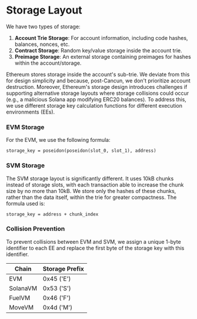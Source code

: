 # Storage Layout

We have two types of storage:

1. **Account Trie Storage**: For account information, including code hashes, balances, nonces, etc.
2. **Contract Storage**: Random key/value storage inside the account trie.
3. **Preimage Storage**: An external storage containing preimages for hashes within the account/storage.

Ethereum stores storage inside the account's sub-trie.
We deviate from this for design simplicity and because, post-Cancun, we don't prioritize account destruction.
Moreover,
Ethereum's storage design introduces challenges
if supporting alternative storage layouts where storage collisions could occur
(e.g., a malicious Solana app modifying ERC20 balances).
To address this, we use different storage key calculation functions for different execution environments (EEs).

### EVM Storage

For the EVM, we use the following formula:
```
storage_key = poseidon(poseidon(slot_0, slot_1), address)
```

### SVM Storage

The SVM storage layout is significantly different.
It uses 10kB chunks instead of storage slots,
with each transaction able to increase the chunk size by no more than 10kB.
We store only the hashes of these chunks, rather than the data itself, within the trie for greater compactness.
The formula used is:
```
storage_key = address + chunk_index
```

### Collision Prevention

To prevent collisions between EVM and SVM,
we assign a unique 1-byte identifier to each EE and replace the first byte of the storage key with this identifier.

| Chain    | Storage Prefix |
|----------|----------------|
| EVM      | 0x45 ('E')     |
| SolanaVM | 0x53 ('S')     |
| FuelVM   | 0x46 ('F')     |
| MoveVM   | 0x4d ('M')     |